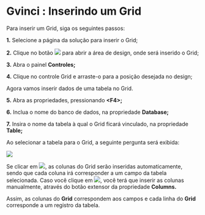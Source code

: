 # Gvinci : Inserindo um Grid

Para inserir um Grid, siga os seguintes passos:

**1.** Selecione a página da solução para inserir o Grid;

**2.** Clique no botão ![](http://www.gvinci.com.br/manual/designbt1gv5.png) para abrir a área de design, onde será inserido o Grid;

**3.** Abra o painel **Controles;**

**4.** Clique no controle Grid e arraste-o para a posição desejada no design;

Agora vamos inserir dados de uma tabela no Grid.

**5.** Abra as propriedades, pressionando **&lt;F4&gt;;**

**6.** Inclua o nome do banco de dados, na propriedade **Database;**

**7.** Insira o nome da tabela à qual o Grid ficará vinculado, na propriedade **Table;**

Ao selecionar a tabela para o Grid, a seguinte pergunta será exibida:

![](http://www.gvinci.com.br/manual/criarcolun.png)

Se clicar em ![](http://www.gvinci.com.br/manual/sim-bt.png), as colunas do Grid serão inseridas automaticamente, sendo que cada coluna irá corresponder a um campo da tabela selecionada. Caso você clique em ![](http://www.gvinci.com.br/manual/naobt.png), você terá que inserir as colunas manualmente, através do botão extensor da propriedade **Columns.**

Assim, as colunas do **Grid** correspondem aos campos e cada linha do **Grid** corresponde a um registro da tabela.

